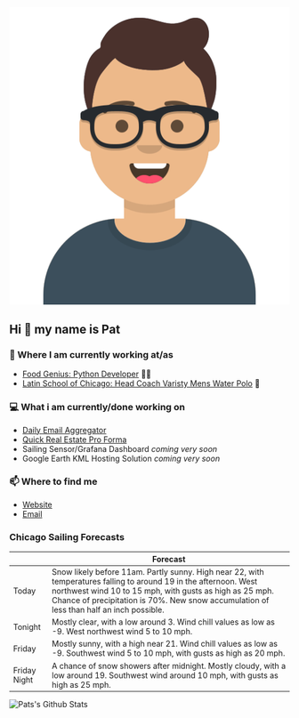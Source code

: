 [![Social banner for p-j-falconer](https://raw.githubusercontent.com/P-J-FALCONER/P-J-FALCONER/master/assets/avataaars.svg)](https://patfalconer.com/)
## Hi :wave: my name is Pat

### 💼 Where I am currently working at/as
- [Food Genius: Python Developer](https://getfoodgenius.com/) 🍔🐍
- [Latin School of Chicago: Head Coach Varisty Mens Water Polo](https://www.latinschool.org/) 🤽


### 💻 What i am currently/done working on
 - [Daily Email Aggregator](https://github.com/P-J-FALCONER/dott_daily_mail)
 - [Quick Real Estate Pro Forma](https://github.com/P-J-FALCONER/henry)
 - Sailing Sensor/Grafana Dashboard *coming very soon*
 - Google Earth KML Hosting Solution *coming very soon*

### 📫 Where to find me
 - [Website](https://patfalconer.com/)
 - [Email](mailto:patrick.j.falconer@gmail.com)


### Chicago Sailing Forecasts
|   | Forecast  |
|---|---|
| Today | Snow likely before 11am. Partly sunny. High near 22, with temperatures falling to around 19 in the afternoon. West northwest wind 10 to 15 mph, with gusts as high as 25 mph. Chance of precipitation is 70%. New snow accumulation of less than half an inch possible. |
| Tonight | Mostly clear, with a low around 3. Wind chill values as low as -9. West northwest wind 5 to 10 mph. |
| Friday | Mostly sunny, with a high near 21. Wind chill values as low as -9. Southwest wind 5 to 10 mph, with gusts as high as 20 mph. |
| Friday Night | A chance of snow showers after midnight. Mostly cloudy, with a low around 19. Southwest wind around 10 mph, with gusts as high as 25 mph. |

![Pats's Github Stats](https://github-readme-stats.vercel.app/api?username=p-j-falconer&show_icons=true&theme=radical)
